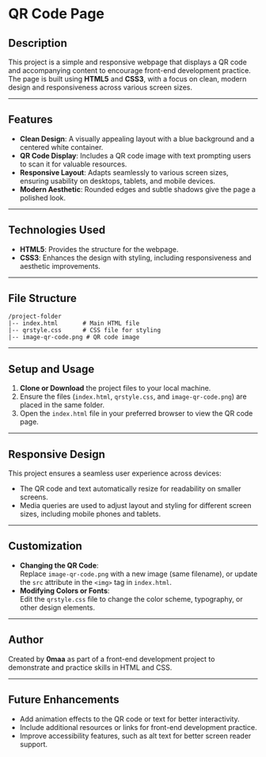# **QR Code Page**

## **Description**
This project is a simple and responsive webpage that displays a QR code and accompanying content to encourage front-end development practice. The page is built using **HTML5** and **CSS3**, with a focus on clean, modern design and responsiveness across various screen sizes.

---

## **Features**
- **Clean Design**: A visually appealing layout with a blue background and a centered white container.
- **QR Code Display**: Includes a QR code image with text prompting users to scan it for valuable resources.
- **Responsive Layout**: Adapts seamlessly to various screen sizes, ensuring usability on desktops, tablets, and mobile devices.
- **Modern Aesthetic**: Rounded edges and subtle shadows give the page a polished look.

---

## **Technologies Used**
- **HTML5**: Provides the structure for the webpage.
- **CSS3**: Enhances the design with styling, including responsiveness and aesthetic improvements.

---

## **File Structure**
```
/project-folder
|-- index.html       # Main HTML file
|-- qrstyle.css      # CSS file for styling
|-- image-qr-code.png # QR code image
```

---

## **Setup and Usage**
1. **Clone or Download** the project files to your local machine.
2. Ensure the files (`index.html`, `qrstyle.css`, and `image-qr-code.png`) are placed in the same folder.
3. Open the `index.html` file in your preferred browser to view the QR code page.

---

## **Responsive Design**
This project ensures a seamless user experience across devices:
- The QR code and text automatically resize for readability on smaller screens.
- Media queries are used to adjust layout and styling for different screen sizes, including mobile phones and tablets.

---

## **Customization**
- **Changing the QR Code**:  
  Replace `image-qr-code.png` with a new image (same filename), or update the `src` attribute in the `<img>` tag in `index.html`.
- **Modifying Colors or Fonts**:  
  Edit the `qrstyle.css` file to change the color scheme, typography, or other design elements.

---

## **Author**
Created by **0maa** as part of a front-end development project to demonstrate and practice skills in HTML and CSS.

---

## **Future Enhancements**
- Add animation effects to the QR code or text for better interactivity.
- Include additional resources or links for front-end development practice.
- Improve accessibility features, such as alt text for better screen reader support.
